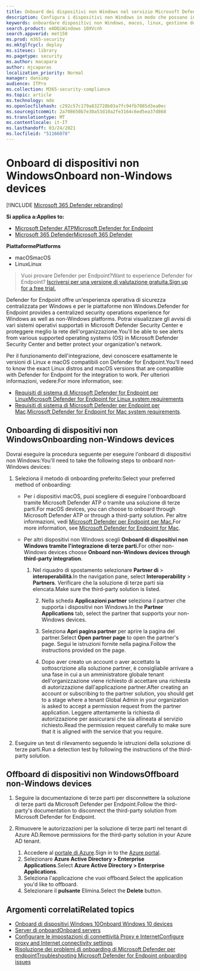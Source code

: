 ```yaml
---
title: Onboard dei dispositivi non Windows nel servizio Microsoft Defender for Endpoint
description: Configura i dispositivi non Windows in modo che possano inviare i dati del sensore al servizio Microsoft Defender ATP.
keywords: onboardare dispositivi non Windows, macos, linux, gestione dei dispositivi, configurare i dispositivi Windows ATP, configurare Microsoft Defender per i dispositivi endpoint
search.product: eADQiWindows 10XVcnh
search.appverid: met150
ms.prod: m365-security
ms.mktglfcycl: deploy
ms.sitesec: library
ms.pagetype: security
ms.author: macapara
author: mjcaparas
localization_priority: Normal
manager: dansimp
audience: ITPro
ms.collection: M365-security-compliance
ms.topic: article
ms.technology: mde
ms.openlocfilehash: c292c57c179a832728b03a7fc94fb7085d3ea0ec
ms.sourcegitcommit: 2a708650b7e30a53d10a2fe3164c6ed5ea37d868
ms.translationtype: MT
ms.contentlocale: it-IT
ms.lasthandoff: 03/24/2021
ms.locfileid: "51166078"
---
```

# <a name="onboard-non-windows-devices"></a><span data-ttu-id="e33a8-104">Onboard di dispositivi non Windows</span><span class="sxs-lookup"><span data-stu-id="e33a8-104">Onboard non-Windows devices</span></span>

[!INCLUDE [Microsoft 365 Defender rebranding](../../includes/microsoft-defender.md)]


<span data-ttu-id="e33a8-105">**Si applica a:**</span><span class="sxs-lookup"><span data-stu-id="e33a8-105">**Applies to:**</span></span>
- [<span data-ttu-id="e33a8-106">Microsoft Defender ATP</span><span class="sxs-lookup"><span data-stu-id="e33a8-106">Microsoft Defender for Endpoint</span></span>](https://go.microsoft.com/fwlink/p/?linkid=2154037)
- [<span data-ttu-id="e33a8-107">Microsoft 365 Defender</span><span class="sxs-lookup"><span data-stu-id="e33a8-107">Microsoft 365 Defender</span></span>](https://go.microsoft.com/fwlink/?linkid=2118804)

<span data-ttu-id="e33a8-108">**Piattaforme**</span><span class="sxs-lookup"><span data-stu-id="e33a8-108">**Platforms**</span></span>
- <span data-ttu-id="e33a8-109">macOS</span><span class="sxs-lookup"><span data-stu-id="e33a8-109">macOS</span></span>
- <span data-ttu-id="e33a8-110">Linux</span><span class="sxs-lookup"><span data-stu-id="e33a8-110">Linux</span></span>

><span data-ttu-id="e33a8-111">Vuoi provare Defender per Endpoint?</span><span class="sxs-lookup"><span data-stu-id="e33a8-111">Want to experience Defender for Endpoint?</span></span> [<span data-ttu-id="e33a8-112">Iscriversi per una versione di valutazione gratuita.</span><span class="sxs-lookup"><span data-stu-id="e33a8-112">Sign up for a free trial.</span></span>](https://www.microsoft.com/microsoft-365/windows/microsoft-defender-atp?ocid=docs-wdatp-nonwindows-abovefoldlink) 

<span data-ttu-id="e33a8-113">Defender for Endpoint offre un'esperienza operativa di sicurezza centralizzata per Windows e per le piattaforme non Windows.</span><span class="sxs-lookup"><span data-stu-id="e33a8-113">Defender for Endpoint provides a centralized security operations experience for Windows as well as non-Windows platforms.</span></span> <span data-ttu-id="e33a8-114">Potrai visualizzare gli avvisi di vari sistemi operativi supportati in Microsoft Defender Security Center e proteggere meglio la rete dell'organizzazione.</span><span class="sxs-lookup"><span data-stu-id="e33a8-114">You'll be able to see alerts from various supported operating systems (OS) in Microsoft Defender Security Center and better protect your organization's network.</span></span> 

<span data-ttu-id="e33a8-115">Per il funzionamento dell'integrazione, devi conoscere esattamente le versioni di Linux e macOS compatibili con Defender for Endpoint.</span><span class="sxs-lookup"><span data-stu-id="e33a8-115">You'll need to know the exact Linux distros and macOS versions that are compatible with Defender for Endpoint for the integration to work.</span></span> <span data-ttu-id="e33a8-116">Per ulteriori informazioni, vedere:</span><span class="sxs-lookup"><span data-stu-id="e33a8-116">For more information, see:</span></span>
- [<span data-ttu-id="e33a8-117">Requisiti di sistema di Microsoft Defender for Endpoint per Linux</span><span class="sxs-lookup"><span data-stu-id="e33a8-117">Microsoft Defender for Endpoint for Linux system requirements</span></span>](microsoft-defender-endpoint-linux.md#system-requirements)  
- <span data-ttu-id="e33a8-118">[Requisiti di sistema di Microsoft Defender per Endpoint per Mac](microsoft-defender-endpoint-mac.md#system-requirements).</span><span class="sxs-lookup"><span data-stu-id="e33a8-118">[Microsoft Defender for Endpoint for Mac system requirements](microsoft-defender-endpoint-mac.md#system-requirements).</span></span>

## <a name="onboarding-non-windows-devices"></a><span data-ttu-id="e33a8-119">Onboarding di dispositivi non Windows</span><span class="sxs-lookup"><span data-stu-id="e33a8-119">Onboarding non-Windows devices</span></span>
<span data-ttu-id="e33a8-120">Dovrai eseguire la procedura seguente per eseguire l'onboard di dispositivi non Windows:</span><span class="sxs-lookup"><span data-stu-id="e33a8-120">You'll need to take the following steps to onboard non-Windows devices:</span></span>
1. <span data-ttu-id="e33a8-121">Seleziona il metodo di onboarding preferito:</span><span class="sxs-lookup"><span data-stu-id="e33a8-121">Select your preferred method of onboarding:</span></span>

   - <span data-ttu-id="e33a8-122">Per i dispositivi macOS, puoi scegliere di eseguire l'onboardboard tramite Microsoft Defender ATP o tramite una soluzione di terze parti.</span><span class="sxs-lookup"><span data-stu-id="e33a8-122">For macOS devices, you can choose to onboard through Microsoft Defender ATP or through a third-party solution.</span></span> <span data-ttu-id="e33a8-123">Per altre informazioni, vedi [Microsoft Defender per Endpoint per Mac.](https://docs.microsoft.com/microsoft-365/security/defender-endpoint/microsoft-defender-atp-mac)</span><span class="sxs-lookup"><span data-stu-id="e33a8-123">For more information, see [Microsoft Defender for Endpoint for Mac](https://docs.microsoft.com/microsoft-365/security/defender-endpoint/microsoft-defender-atp-mac).</span></span>
   - <span data-ttu-id="e33a8-124">Per altri dispositivi non Windows scegli **Onboard di dispositivi non Windows tramite l'integrazione di terze parti.**</span><span class="sxs-lookup"><span data-stu-id="e33a8-124">For other non-Windows devices choose **Onboard non-Windows devices through third-party integration**.</span></span>   
       
     1. <span data-ttu-id="e33a8-125">Nel riquadro di spostamento selezionare **Partner di**  >  **interoperabilità**.</span><span class="sxs-lookup"><span data-stu-id="e33a8-125">In the navigation pane, select **Interoperability** > **Partners**.</span></span> <span data-ttu-id="e33a8-126">Verificare che la soluzione di terze parti sia elencata.</span><span class="sxs-lookup"><span data-stu-id="e33a8-126">Make sure the third-party solution is listed.</span></span>

        2. <span data-ttu-id="e33a8-127">Nella scheda **Applicazioni partner** seleziona il partner che supporta i dispositivi non Windows.</span><span class="sxs-lookup"><span data-stu-id="e33a8-127">In the **Partner Applications** tab, select the partner that supports your non-Windows devices.</span></span>

        3. <span data-ttu-id="e33a8-128">Seleziona **Apri pagina partner** per aprire la pagina del partner.</span><span class="sxs-lookup"><span data-stu-id="e33a8-128">Select **Open partner page** to open the partner's page.</span></span> <span data-ttu-id="e33a8-129">Segui le istruzioni fornite nella pagina.</span><span class="sxs-lookup"><span data-stu-id="e33a8-129">Follow the instructions provided on the page.</span></span>

        4. <span data-ttu-id="e33a8-130">Dopo aver creato un account o aver accettato la sottoscrizione alla soluzione partner, è consigliabile arrivare a una fase in cui a un amministratore globale tenant dell'organizzazione viene richiesto di accettare una richiesta di autorizzazione dall'applicazione partner.</span><span class="sxs-lookup"><span data-stu-id="e33a8-130">After creating an account or subscribing to the partner solution, you should get to a stage where a tenant Global Admin in your organization is asked to accept a permission request from the partner application.</span></span> <span data-ttu-id="e33a8-131">Leggere attentamente la richiesta di autorizzazione per assicurarsi che sia allineata al servizio richiesto.</span><span class="sxs-lookup"><span data-stu-id="e33a8-131">Read the permission request carefully to make sure that it is aligned with the service that you require.</span></span> 

        
2. <span data-ttu-id="e33a8-132">Eseguire un test di rilevamento seguendo le istruzioni della soluzione di terze parti.</span><span class="sxs-lookup"><span data-stu-id="e33a8-132">Run a detection test by following the instructions of the third-party solution.</span></span>

## <a name="offboard-non-windows-devices"></a><span data-ttu-id="e33a8-133">Offboard di dispositivi non Windows</span><span class="sxs-lookup"><span data-stu-id="e33a8-133">Offboard non-Windows devices</span></span>

1. <span data-ttu-id="e33a8-134">Seguire la documentazione di terze parti per disconnettere la soluzione di terze parti da Microsoft Defender per Endpoint.</span><span class="sxs-lookup"><span data-stu-id="e33a8-134">Follow the third-party's documentation to disconnect the third-party solution from Microsoft Defender for Endpoint.</span></span>

2. <span data-ttu-id="e33a8-135">Rimuovere le autorizzazioni per la soluzione di terze parti nel tenant di Azure AD.</span><span class="sxs-lookup"><span data-stu-id="e33a8-135">Remove permissions for the third-party solution in your Azure AD tenant.</span></span>
   1. <span data-ttu-id="e33a8-136">Accedere al [portale di Azure](https://portal.azure.com).</span><span class="sxs-lookup"><span data-stu-id="e33a8-136">Sign in to the [Azure portal](https://portal.azure.com).</span></span>
   2. <span data-ttu-id="e33a8-137">Selezionare **Azure Active Directory > Enterprise Applications**.</span><span class="sxs-lookup"><span data-stu-id="e33a8-137">Select **Azure Active Directory > Enterprise Applications**.</span></span>
   3. <span data-ttu-id="e33a8-138">Seleziona l'applicazione che vuoi offboard.</span><span class="sxs-lookup"><span data-stu-id="e33a8-138">Select the application you'd like to offboard.</span></span>
   4. <span data-ttu-id="e33a8-139">Selezionare il **pulsante** Elimina.</span><span class="sxs-lookup"><span data-stu-id="e33a8-139">Select the **Delete** button.</span></span>


## <a name="related-topics"></a><span data-ttu-id="e33a8-140">Argomenti correlati</span><span class="sxs-lookup"><span data-stu-id="e33a8-140">Related topics</span></span>
- [<span data-ttu-id="e33a8-141">Onboard di dispositivi Windows 10</span><span class="sxs-lookup"><span data-stu-id="e33a8-141">Onboard Windows 10 devices</span></span>](configure-endpoints.md)
- [<span data-ttu-id="e33a8-142">Server di onboard</span><span class="sxs-lookup"><span data-stu-id="e33a8-142">Onboard servers</span></span>](configure-server-endpoints.md)
- [<span data-ttu-id="e33a8-143">Configurare le impostazioni di connettività Proxy e Internet</span><span class="sxs-lookup"><span data-stu-id="e33a8-143">Configure proxy and Internet connectivity settings</span></span>](configure-proxy-internet.md)
- [<span data-ttu-id="e33a8-144">Risoluzione dei problemi di onboarding di Microsoft Defender per endpoint</span><span class="sxs-lookup"><span data-stu-id="e33a8-144">Troubleshooting Microsoft Defender for Endpoint onboarding issues</span></span>](troubleshoot-onboarding.md)
